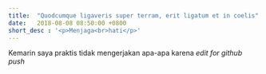 ```yaml
---
title:  "Quodcumque ligaveris super terram, erit ligatum et in coelis"
date:   2018-08-08 08:50:00 +0800
short_desc : '<p>Menjaga<br>hati</p>' 
---
```


Kemarin saya praktis tidak mengerjakan apa-apa karena *edit for github push*